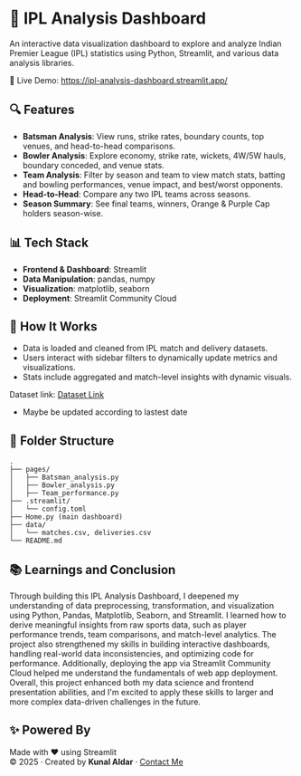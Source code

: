 
🏏 IPL Analysis Dashboard
=========================

An interactive data visualization dashboard to explore and analyze Indian Premier League (IPL) statistics using Python, Streamlit, and various data analysis libraries.

🚀 Live Demo: https://ipl-analysis-dashboard.streamlit.app/

🔍 Features
-----------

- **Batsman Analysis**: View runs, strike rates, boundary counts, top venues, and head-to-head comparisons.
- **Bowler Analysis**: Explore economy, strike rate, wickets, 4W/5W hauls, boundary conceded, and venue stats.
- **Team Analysis**: Filter by season and team to view match stats, batting and bowling performances, venue impact, and best/worst opponents.
- **Head-to-Head**: Compare any two IPL teams across seasons.
- **Season Summary**: See final teams, winners, Orange & Purple Cap holders season-wise.

📊 Tech Stack
-------------

- **Frontend & Dashboard**: Streamlit
- **Data Manipulation**: pandas, numpy
- **Visualization**: matplotlib, seaborn
- **Deployment**: Streamlit Community Cloud

🧠 How It Works
---------------

- Data is loaded and cleaned from IPL match and delivery datasets.
- Users interact with sidebar filters to dynamically update metrics and visualizations.
- Stats include aggregated and match-level insights with dynamic visuals.

Dataset link: [Dataset Link](https://www.kaggle.com/datasets/ramjidoolla/ipl-data-set)
- Maybe be updated according to lastest date

📂 Folder Structure
-------------------

```
.
├── pages/
│   ├── Batsman_analysis.py
│   ├── Bowler_analysis.py
│   ├── Team_performance.py
├── .streamlit/
│   └── config.toml
├── Home.py (main dashboard)
├── data/
│   └── matches.csv, deliveries.csv
└── README.md
```

📚 Learnings and Conclusion
----------------------------

Through building this IPL Analysis Dashboard, I deepened my understanding of data preprocessing, transformation, and visualization using Python, Pandas, Matplotlib, 
Seaborn, and Streamlit. I learned how to derive meaningful insights from raw sports data, such as player performance trends, team comparisons, and match-level analytics. 
The project also strengthened my skills in building interactive dashboards, handling real-world data inconsistencies, and optimizing code for performance. Additionally, 
deploying the app via Streamlit Community Cloud helped me understand the fundamentals of web app deployment. Overall, this project enhanced both my data science and 
frontend presentation abilities, and I'm excited to apply these skills to larger and more complex data-driven challenges in the future.

✨ Powered By
------------

Made with ❤️ using Streamlit  
© 2025 · Created by **Kunal Aldar** · [Contact Me](www.linkedin.com/in/kunal-aldar-567a25157)
